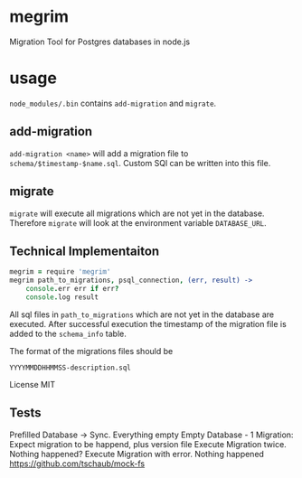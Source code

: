 # megrim

Migration Tool for Postgres databases in node.js

# usage

`node_modules/.bin` contains `add-migration` and `migrate`.

## add-migration

`add-migration <name>` will add a migration file to `schema/$timestamp-$name.sql`.
Custom SQl can be written into this file.

## migrate

`migrate` will execute all migrations which are not yet in the database.
Therefore `migrate` will look at the environment variable `DATABASE_URL`.


## Technical Implementaiton

```coffeescript
megrim = require 'megrim'
megrim path_to_migrations, psql_connection, (err, result) ->
    console.err err if err?
    console.log result
```

All sql files in `path_to_migrations` which are not yet in the database are executed.
After successful execution the timestamp of the migration file is added to the `schema_info` table.

The format of the migrations files should be

```
YYYYMMDDHHMMSS-description.sql
```


License MIT

## Tests

Prefilled Database -> Sync. Everything empty
Empty Database - 1 Migration: Expect migration to be happend, plus version file
Execute Migration twice. Nothing happened?
Execute Migration with error. Nothing happened
https://github.com/tschaub/mock-fs
